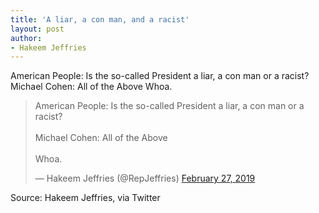 ```yaml
---
title: 'A liar, a con man, and a racist'
layout: post
author:
- Hakeem Jeffries
---
```


American People: Is the so-called President a liar, a con man or a racist? Michael Cohen: All of the Above Whoa.

<blockquote class="twitter-tweet"><p lang="en" dir="ltr">American People: Is the so-called President a liar, a con man or a racist?<br><br>Michael Cohen: All of the Above <br><br>Whoa.</p>&mdash; Hakeem Jeffries (@RepJeffries) <a href="https://twitter.com/RepJeffries/status/1100784769992937472?ref_src=twsrc%5Etfw">February 27, 2019</a></blockquote> <script async src="https://platform.twitter.com/widgets.js" charset="utf-8"></script>

Source: Hakeem Jeffries, via Twitter
